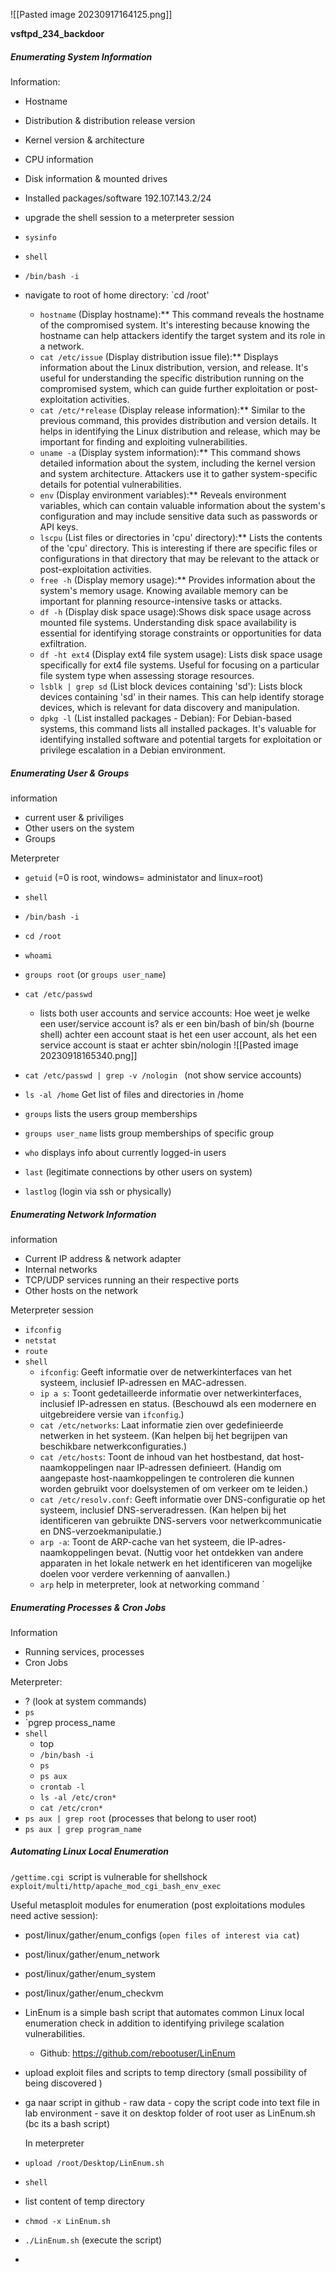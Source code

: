 ![[Pasted image 20230917164125.png]]

**vsftpd_234_backdoor**
##### Enumerating System Information 


Information:
- Hostname
- Distribution & distribution release version
- Kernel version & architecture 
- CPU information 
- Disk information & mounted drives 
- Installed packages/software
192.107.143.2/24

- upgrade the shell session to a meterpreter session
- ``sysinfo`` 
- `shell`
- `/bin/bash -i`
- navigate to root of home directory: `cd /root'
	- `hostname` (Display hostname):** This command reveals the hostname of the compromised system. It's interesting because knowing the hostname can help attackers identify the target system and its role in a network.
	- `cat /etc/issue` (Display distribution issue file):** Displays information about the Linux distribution, version, and release. It's useful for understanding the specific distribution running on the compromised system, which can guide further exploitation or post-exploitation activities.
	- `cat /etc/*release` (Display release information):** Similar to the previous command, this provides distribution and version details. It helps in identifying the Linux distribution and release, which may be important for finding and exploiting vulnerabilities.
	- `uname -a` (Display system information):** This command shows detailed information about the system, including the kernel version and system architecture. Attackers use it to gather system-specific details for potential vulnerabilities.
	- `env` (Display environment variables):** Reveals environment variables, which can contain valuable information about the system's configuration and may include sensitive data such as passwords or API keys.
	- `lscpu` (List files or directories in 'cpu' directory):** Lists the contents of the 'cpu' directory. This is interesting if there are specific files or configurations in that directory that may be relevant to the attack or post-exploitation activities.
	- `free -h` (Display memory usage):** Provides information about the system's memory usage. Knowing available memory can be important for planning resource-intensive tasks or attacks.
	- `df -h` (Display disk space usage):Shows disk space usage across mounted file systems. Understanding disk space availability is essential for identifying storage constraints or opportunities for data exfiltration.
	- `df -ht ext4` (Display ext4 file system usage): Lists disk space usage specifically for ext4 file systems. Useful for focusing on a particular file system type when assessing storage resources.
	- `lsblk | grep sd` (List block devices containing 'sd'): Lists block devices containing 'sd' in their names. This can help identify storage devices, which is relevant for data discovery and manipulation.
	- `dpkg -l` (List installed packages - Debian): For Debian-based systems, this command lists all installed packages. It's valuable for identifying installed software and potential targets for exploitation or privilege escalation in a Debian environment.

##### Enumerating User & Groups

information 
- current user & priviliges 
- Other users on the system 
- Groups 


Meterpreter 
- `getuid` (=0 is root, windows= administator and linux=root)
- `shell` 
- `/bin/bash -i `
- `cd /root `
- `whoami`
- `groups root`  (or `groups user_name`)
- `cat /etc/passwd `
	- lists both user accounts and service accounts: 
		Hoe weet je welke een user/service account is? als er een bin/bash of bin/sh (bourne shell) achter een account staat is het een user account, als het een service account is staat er achter sbin/nologin 
                 ![[Pasted image 20230918165340.png]]

- `cat /etc/passwd | grep -v /nologin ` (not show service accounts)
- ` ls -al /home ` Get list of files and directories in /home
- `groups` lists the users group memberships
- `groups user_name` lists group memberships of specific group
- `who` displays info about currently logged-in users 
- `last`  (legitimate connections by other users on system)
- `lastlog` (login via ssh or physically)




##### Enumerating Network Information

information 
- Current IP address & network adapter
- Internal networks
- TCP/UDP services running an their respective ports
- Other hosts on the network 


Meterpreter session 
- `ifconfig`
- `netstat` 
- `route` 
- `shell` 
	- `ifconfig`: Geeft informatie over de netwerkinterfaces van het systeem, inclusief IP-adressen en MAC-adressen.
	- `ip a s`: Toont gedetailleerde informatie over netwerkinterfaces, inclusief IP-adressen en status. (Beschouwd als een modernere en uitgebreidere versie van `ifconfig`.)
	- `cat /etc/networks`: Laat informatie zien over gedefinieerde netwerken in het systeem. (Kan helpen bij het begrijpen van beschikbare netwerkconfiguraties.)
	- `cat /etc/hosts`: Toont de inhoud van het hostbestand, dat host-naamkoppelingen naar IP-adressen definieert. (Handig om aangepaste host-naamkoppelingen te controleren die kunnen worden gebruikt voor doelsystemen of om verkeer om te leiden.)
	- `cat /etc/resolv.conf`: Geeft informatie over DNS-configuratie op het systeem, inclusief DNS-serveradressen. (Kan helpen bij het identificeren van gebruikte DNS-servers voor netwerkcommunicatie en DNS-verzoekmanipulatie.)
	- `arp -a`: Toont de ARP-cache van het systeem, die IP-adres-naamkoppelingen bevat. (Nuttig voor het ontdekken van andere apparaten in het lokale netwerk en het identificeren van mogelijke doelen voor verdere verkenning of aanvallen.)
	- `arp` help in meterpreter, look at networking command 
`








##### Enumerating Processes & Cron Jobs

Information 
- Running services, processes 
- Cron Jobs 

Meterpreter:
- ? (look at system commands)
- `ps` 
- `pgrep process_name 
- `shell`
	- top
	- `/bin/bash -i `
	- `ps` 
	- `ps aux` 
	- `crontab -l`
	- `ls -al /etc/cron*`
	- `cat /etc/cron*`
- `ps aux | grep root`  (processes that belong to user root)
- `ps aux | grep program_name`







##### Automating Linux Local Enumeration 


`/gettime.cgi `script is vulnerable for shellshock 
`exploit/multi/http/apache_mod_cgi_bash_env_exec `

Useful metasploit modules for enumeration (post exploitations modules need active session):

- post/linux/gather/enum_configs   (`open files of interest via cat`)
- post/linux/gather/enum_network 
- post/linux/gather/enum_system 
- post/linux/gather/enum_checkvm 


- LinEnum is a simple bash script that automates common Linux local enumeration check in addition to identifying privilege scalation vulnerabilities. 
	- Github: https://github.com/rebootuser/LinEnum 
- upload exploit files and scripts to temp directory (small possibility of being discovered )
- ga naar script in github - raw data - copy the script code into text file in lab environment  - save it on desktop folder of root user as LinEnum.sh (bc its a bash script)
  
  In meterpreter 
- `upload /root/Desktop/LinEnum.sh `
- `shell` 
- list content of temp directory 
- `chmod -x LinEnum.sh `
- `./LinEnum.sh` (execute the script)
- 
























